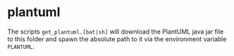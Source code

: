 # plantuml

The scripts ```get_plantuml.[bat|sh]``` will download the PlantUML java jar file to this folder and spawn the absolute path to it via the environment variable ```PLANTUML```.
